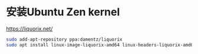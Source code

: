# 安装Ubuntu Zen kernel

https://liquorix.net/ 

```bash
sudo add-apt-repository ppa:damentz/liquorix
sudo apt install linux-image-liquorix-amd64 linux-headers-liquorix-amd64
```

